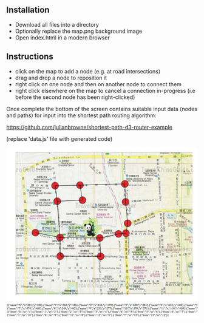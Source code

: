 
## Installation

- Download all files into a directory
- Optionally replace the map.png background image
- Open index.html in a modern browser

## Instructions

- click on the map to add a node (e.g. at road intersections)
- drag and drop a node to reposition it
- right click on one node and then on another node to connect them
- right click elsewhere on the map to cancel a connection in-progress (i.e before the second node has been right-clicked)

Once complete the bottom of the screen contains suitable input data (nodes and paths)
for input into the shortest path routing algorithm:

https://github.com/julianbrowne/shortest-path-d3-router-example

(replace 'data.js' file with generated code)

![screenshot](screenshot.jpg)
